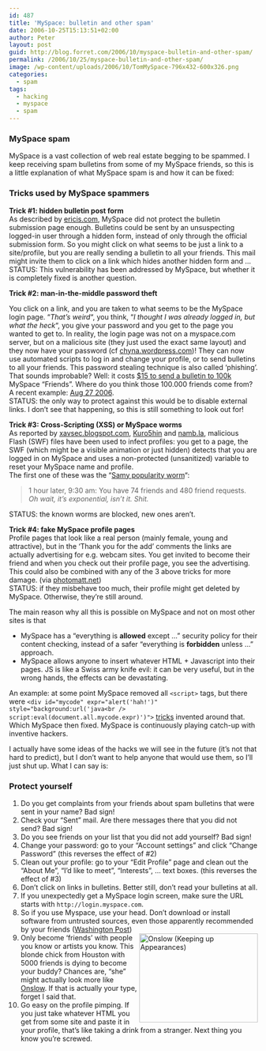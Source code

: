 ```yaml
---
id: 487
title: 'MySpace: bulletin and other spam'
date: 2006-10-25T15:13:51+02:00
author: Peter
layout: post
guid: http://blog.forret.com/2006/10/myspace-bulletin-and-other-spam/
permalink: /2006/10/25/myspace-bulletin-and-other-spam/
image: /wp-content/uploads/2006/10/TomMySpace-796x432-600x326.png
categories:
  - spam
tags:
  - hacking
  - myspace
  - spam
---
```

### MySpace spam

MySpace is a vast collection of web real estate begging to be spammed. I keep receiving spam bulletins from some of my MySpace friends, so this is a little explanation of what MySpace spam is and how it can be fixed:

### Tricks used by MySpace spammers

**Trick #1: hidden bulletin post form**  
As described by [ericis.com](http://www.ericis.com/posts/default.aspx?id=189), MySpace did not protect the bulletin submission page enough. Bulletins could be sent by an unsuspecting logged-in user through a hidden form, instead of only through the official submission form. So you might click on what seems to be just a link to a site/profile, but you are really sending a bulletin to all your friends. This mail might invite them to click on a link which hides another hidden form and &#8230;  
STATUS: This vulnerability has been addressed by MySpace, but whether it is completely fixed is another question.

**Trick #2: man-in-the-middle password theft**

You click on a link, and you are taken to what seems to be the MySpace login page. &#8220;_That&#8217;s weird_&#8220;, you think, &#8220;_I thought I was already logged in, but what the heck_&#8220;, you give your password and you get to the page you wanted to get to. In reality, the login page was not on a myspace.com server, but on a malicious site (they just used the exact same layout) and they now have your password (cf [chyna.wordpress.com](http://chyna.wordpress.com/2006/08/04/why-phish-myspace/))! They can now use automated scripts to log in and change your profile, or to send bulletins to all your friends. This password stealing technique is also called &#8216;phishing&#8217;.  
That sounds improbable? Well: it costs [$15 to send a bulletin to 100k](http://forums.digitalpoint.com/showthread.php?t=144917) MySpace &#8220;Friends&#8221;. Where do you think those 100.000 friends come from?  
A recent example: [Aug 27 2006](http://www.securityfocus.com/archive/1/444561/30/0/threaded).  
STATUS: the only way to protect against this would be to disable external links. I don&#8217;t see that happening, so this is still something to look out for!

**Trick #3: Cross-Scripting (XSS) or MySpace worms**  
As reported by [xavsec.blogspot.com](http://xavsec.blogspot.com/2005/12/new-myspace-xss-worm-circulating.html), [Kuro5hin](http://www.kuro5hin.org/story/2005/7/16/72023/9428) and [namb.la](http://namb.la/popular/tech.html), malicious Flash (SWF) files have been used to infect profiles: you get to a page, the SWF (which might be a visible animation or just hidden) detects that you are logged in on MySpace and uses a non-protected (unsanitized) variable to reset your MySpace name and profile.  
The first one of these was the &#8220;[Samy popularity worm](http://blog.outer-court.com/archive/2005-10-13-n73.html)&#8220;:

> 1 hour later, 9:30 am: You have 74 friends and 480 friend requests.  
> _Oh wait, it&#8217;s exponential, isn&#8217;t it. Shit._

STATUS: the known worms are blocked, new ones aren&#8217;t.

**Trick #4: fake MySpace profile pages**  
Profile pages that look like a real person (mainly female, young and attractive), but in the &#8216;Thank you for the add&#8217; comments the links are actually advertising for e.g. webcam sites. You get invited to become their friend and when you check out their profile page, you see the advertising. This could also be combined with any of the 3 above tricks for more damage. (via [photomatt.net](http://photomatt.net/2006/09/07/myspace-spam/))  
STATUS: if they misbehave too much, their profile might get deleted by MySpace. Otherwise, they&#8217;re still around.

The main reason why all this is possible on MySpace and not on most other sites is that

  * MySpace has a &#8220;everything is **allowed** except &#8230;&#8221; security policy for their content checking, instead of a safer &#8220;everything is **forbidden** unless &#8230;&#8221; approach.
  * MySpace allows anyone to insert whatever HTML + Javascript into their pages. JS is like a Swiss army knife evil: it can be very useful, but in the wrong hands, the effects can be devastating.

An example: at some point MySpace removed all `<script>` tags, but there were `<div id="mycode" expr="alert('hah!')" style="background:url('java<br />
script:eval(document.all.mycode.expr)')">` [tricks](http://namb.la/popular/tech.html) invented around that. Which MySpace then fixed. MySpace is continuously playing catch-up with inventive hackers.

I actually have some ideas of the hacks we will see in the future (it&#8217;s not that hard to predict), but I don&#8217;t want to help anyone that would use them, so I&#8217;ll just shut up. What I can say is:

### Protect yourself

  1. Do you get complaints from your friends about spam bulletins that were sent in your name? Bad sign!
  2. Check your &#8220;Sent&#8221; mail. Are there messages there that you did not send? Bad sign!
  3. Do you see friends on your list that you did not add yourself? Bad sign!
  4. Change your password: go to your &#8220;Account settings&#8221; and click &#8220;Change Password&#8221; (this reverses the effect of #2)
  5. Clean out your profile: go to your &#8220;Edit Profile&#8221; page and clean out the &#8220;About Me&#8221;, &#8220;I&#8217;d like to meet&#8221;, &#8220;Interests&#8221;, &#8230; text boxes. (this reverses the effect of #3)
  6. Don&#8217;t click on links in bulletins. Better still, don&#8217;t read your bulletins at all.
  7. If you unexpectedly get a MySpace login screen, make sure the URL starts with `http://login.myspace.com`.
  8. So if you use Myspace, use your head. Don&#8217;t download or install software from untrusted sources, even those apparently recommended by your friends ([Washington Post](http://blog.washingtonpost.com/securityfix/2006/05/when_spyware_performs_as_adver.html))
  9. [<img  style="float: right;" src="http://static.flickr.com/94/279062127_89fc490ffb_m.jpg" alt="Onslow (Keeping up Appearances)" width="240" height="180" />](http://www.flickr.com/photos/pforret/279062127/ "Photo Sharing")Only become &#8216;friends&#8217; with people you know or artists you know. This blonde chick from Houston with 5000 friends is dying to become your buddy? Chances are, &#8220;she&#8221; might actually look more like [Onslow](http://en.wikipedia.org/wiki/Onslow_(Keeping_Up_Appearances)). If that is actually your type, forget I said that.
 10. Go easy on the profile pimping. If you just take whatever HTML you get from some site and paste it in your profile, that&#8217;s like taking a drink from a stranger. Next thing you know you&#8217;re screwed.